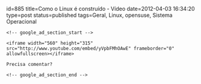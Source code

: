 id=885
title=Como o Linux é construído - Vídeo 
date=2012-04-03 16:34:20
type=post
status=published
tags=Geral, Linux, opensuse, Sistema Operacional
~~~~~~
<!-- google_ad_section_start -->

<iframe width="560" height="315" src="http://www.youtube.com/embed/yVpbFMhOAwE" frameborder="0" allowfullscreen></iframe>

Precisa comentar?

<!-- google_ad_section_end -->